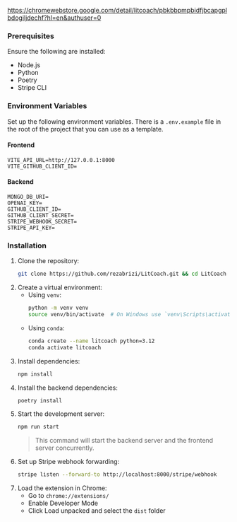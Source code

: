 https://chromewebstore.google.com/detail/litcoach/pbkbbpmpbidfjbcapgplbdogiljdechf?hl=en&authuser=0

### Prerequisites

Ensure the following are installed:

-   Node.js
-   Python
-   Poetry
-   Stripe CLI

### Environment Variables

Set up the following environment variables.
There is a `.env.example` file in the root of the project that you can use as a template.

#### Frontend

```plaintext
VITE_API_URL=http://127.0.0.1:8000
VITE_GITHUB_CLIENT_ID=
```

#### Backend

```plaintext
MONGO_DB_URI=
OPENAI_KEY=
GITHUB_CLIENT_ID=
GITHUB_CLIENT_SECRET=
STRIPE_WEBHOOK_SECRET=
STRIPE_API_KEY=
```

### Installation

1. Clone the repository:
    ```bash
    git clone https://github.com/rezabrizi/LitCoach.git && cd LitCoach
    ```
2. Create a virtual environment:
    - Using `venv`:
        ```bash
        python -m venv venv
        source venv/bin/activate  # On Windows use `venv\Scripts\activate`
        ```
    - Using `conda`:
        ```bash
        conda create --name litcoach python=3.12
        conda activate litcoach
        ```
3. Install dependencies:
    ```bash
    npm install
    ```
4. Install the backend dependencies:
    ```bash
    poetry install
    ```
5. Start the development server:
    ```bash
    npm run start
    ```
    > This command will start the backend server and the frontend server concurrently.
6. Set up Stripe webhook forwarding:
    ```bash
    stripe listen --forward-to http://localhost:8000/stripe/webhook
    ```
7. Load the extension in Chrome:
    - Go to `chrome://extensions/`
    - Enable Developer Mode
    - Click Load unpacked and select the `dist` folder
